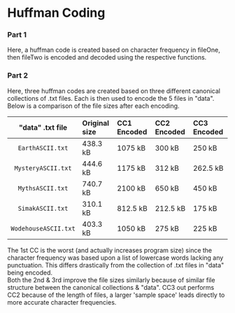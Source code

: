 # Huffman Coding  
  
### Part 1  
Here, a huffman code is created based on character frequency in fileOne, then fileTwo is encoded and decoded using the respective functions.  
  
### Part 2  
Here, three huffman codes are created based on three different canonical collections of .txt files. Each is then used to encode the 5 files in "data". Below is a comparison of the file sizes after each encoding.
  

| **"data" .txt file** | Original size | CC1 Encoded | CC2 Encoded | CC3 Encoded |
|:---:|:---|:---|:---|:---|
|`EarthASCII.txt` | 438.3 kB  | 1075 kB | 300 kB  | 250 kB  |
|`MysteryASCII.txt` | 444.6 kB  | 1175 kB | 312 kB  | 262.5 kB  |
|`MythsASCII.txt` | 740.7 kB  | 2100 kB | 650 kB  | 450 kB  |
|`SimakASCII.txt` | 310.1 kB  | 812.5 kB | 212.5 kB  | 175 kB  |
|`WodehouseASCII.txt` | 403.3 kB  | 1050 kB | 275 kB  | 225 kB  |  
  
The 1st CC is the worst (and actually increases program size) since the character frequency was based upon a list of lowercase words lacking any punctuation. This differs drastically from the collection of .txt files in "data" being encoded.  
Both the 2nd & 3rd improve the file sizes similarly because of similar file structure between the canonical collections & "data". CC3 out performs CC2 because of the length of files, a larger 'sample space' leads directly to more accurate character frequencies.

